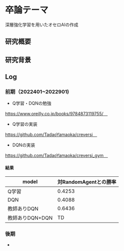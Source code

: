 # 卒論テーマ
深層強化学習を用いたオセロAIの作成

## 研究概要

## 研究背景

## Log

### 前期（2022401~2022901)

- Q学習・DQNの勉強

https://www.oreilly.co.jp/books/9784873119755/　

- Q学習の実装

https://github.com/TadaoYamaoka/creversi　


- DQNの実装

https://github.com/TadaoYamaoka/creversi_gym　


#### 結果

|  model  |  対RandomAgentとの勝率  |
| ---- | ---- |
|  Q学習  |  0.4253  |
|  DQN  |  0.4088  |
|  教師ありDQN  |  0.6436  |
|  教師ありDQN+DQN  |  TD  |


### 後期

- 



